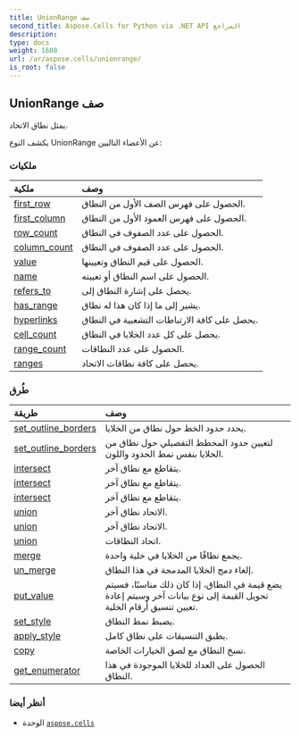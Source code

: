 ```yaml
---
title: UnionRange صف
second_title: Aspose.Cells for Python via .NET API المراجع
description:
type: docs
weight: 1600
url: /ar/aspose.cells/unionrange/
is_root: false
---
```

##  UnionRange صف
يمثل نطاق الاتحاد.



يكشف النوع UnionRange عن الأعضاء التاليين:

###  ملكيات
| ملكية| وصف|
| :- | :- |
| [first_row](/cells/python-net/ar/aspose.cells/unionrange/first_row) | الحصول على فهرس الصف الأول من النطاق.|
| [first_column](/cells/python-net/ar/aspose.cells/unionrange/first_column) | الحصول على فهرس العمود الأول من النطاق.|
| [row_count](/cells/python-net/ar/aspose.cells/unionrange/row_count) | الحصول على عدد الصفوف في النطاق.|
| [column_count](/cells/python-net/ar/aspose.cells/unionrange/column_count) | الحصول على عدد الصفوف في النطاق.|
| [value](/cells/python-net/ar/aspose.cells/unionrange/value) | الحصول على قيم النطاق وتعيينها.|
| [name](/cells/python-net/ar/aspose.cells/unionrange/name) | الحصول على اسم النطاق أو تعيينه.|
| [refers_to](/cells/python-net/ar/aspose.cells/unionrange/refers_to) | يحصل على إشارة النطاق إلى.|
| [has_range](/cells/python-net/ar/aspose.cells/unionrange/has_range) | يشير إلى ما إذا كان هذا له نطاق.|
| [hyperlinks](/cells/python-net/ar/aspose.cells/unionrange/hyperlinks) | يحصل على كافة الارتباطات التشعبية في النطاق.|
| [cell_count](/cells/python-net/ar/aspose.cells/unionrange/cell_count) | يحصل على كل عدد الخلايا في النطاق.|
| [range_count](/cells/python-net/ar/aspose.cells/unionrange/range_count) | الحصول على عدد النطاقات.|
| [ranges](/cells/python-net/ar/aspose.cells/unionrange/ranges) | يحصل على كافة نطاقات الاتحاد.|


###  طُرق
| طريقة| وصف|
| :- | :- |
| [set_outline_borders](/cells/python-net/ar/aspose.cells/unionrange/set_outline_borders/#list-aspose.pydrawing.Color[]) | يحدد حدود الخط حول نطاق من الخلايا.|
| [set_outline_borders](/cells/python-net/ar/aspose.cells/unionrange/set_outline_borders/#aspose.cells.CellBorderType-aspose.pydrawing.Color) | لتعيين حدود المخطط التفصيلي حول نطاق من الخلايا بنفس نمط الحدود واللون.|
| [intersect](/cells/python-net/ar/aspose.cells/unionrange/intersect/#str) | يتقاطع مع نطاق آخر.|
| [intersect](/cells/python-net/ar/aspose.cells/unionrange/intersect/#aspose.cells.UnionRange) | يتقاطع مع نطاق آخر.|
| [intersect](/cells/python-net/ar/aspose.cells/unionrange/intersect/#list) | يتقاطع مع نطاق آخر.|
| [union](/cells/python-net/ar/aspose.cells/unionrange/union/#str) | الاتحاد نطاق آخر.|
| [union](/cells/python-net/ar/aspose.cells/unionrange/union/#aspose.cells.UnionRange) | الاتحاد نطاق آخر.|
| [union](/cells/python-net/ar/aspose.cells/unionrange/union/#list) | اتحاد النطاقات.|
| [merge](/cells/python-net/ar/aspose.cells/unionrange/merge/#) | يجمع نطاقًا من الخلايا في خلية واحدة.|
| [un_merge](/cells/python-net/ar/aspose.cells/unionrange/un_merge/#) |إلغاء دمج الخلايا المدمجة في هذا النطاق.|
| [put_value](/cells/python-net/ar/aspose.cells/unionrange/put_value/#str-bool-bool) | يضع قيمة في النطاق، إذا كان ذلك مناسبًا، فسيتم تحويل القيمة إلى نوع بيانات آخر وسيتم إعادة تعيين تنسيق أرقام الخلية.|
| [set_style](/cells/python-net/ar/aspose.cells/unionrange/set_style/#aspose.cells.Style) | يضبط نمط النطاق.|
| [apply_style](/cells/python-net/ar/aspose.cells/unionrange/apply_style/#aspose.cells.Style-aspose.cells.StyleFlag) | يطبق التنسيقات على نطاق كامل.|
| [copy](/cells/python-net/ar/aspose.cells/unionrange/copy/#aspose.cells.UnionRange-aspose.cells.PasteOptions) | نسخ النطاق مع لصق الخيارات الخاصة.|
| [get_enumerator](/cells/python-net/ar/aspose.cells/unionrange/get_enumerator/#) | الحصول على العداد للخلايا الموجودة في هذا النطاق.|



###  أنظر أيضا
* الوحدة [`aspose.cells`](..)
